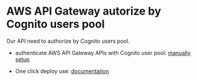 AWS API Gateway autorize by Cognito users pool
=============
Our API need to authorize by Cognito users pool.
 
 - authenticate AWS API Gateway APIs with Cognito user pool:
 [manually setup](https://www.youtube.com/watch?v=oKjyRjkNj18)

 - One click deploy use:
 [documentation](https://www.serverless.com/framework/docs/providers/aws/events/apigateway/#share-authorizer)
